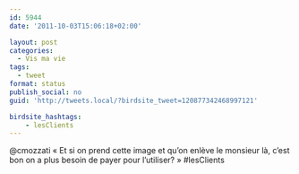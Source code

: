 ```yaml
---
id: 5944
date: '2011-10-03T15:06:18+02:00'

layout: post
categories:
  - Vis ma vie
tags:
  - tweet
format: status
publish_social: no
guid: 'http://tweets.local/?birdsite_tweet=120877342468997121'

birdsite_hashtags:
    - lesClients
---
```


@cmozzati « Et si on prend cette image et qu’on enlève le monsieur là, c’est bon on a plus besoin de payer pour l’utiliser? » #lesClients